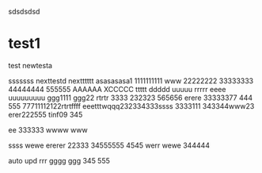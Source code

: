 
sdsdsdsd

# test1
test
newtesta

sssssss
nexttestd
nextttttt
asasasasa1
1111111111
www
22222222
33333333
44444444
555555
AAAAAA
XCCCCC
ttttt
ddddd
uuuuu
rrrrr
eeee
uuuuuuuuu
ggg1111
ggg22
rtrtr
3333
232323
565656
erere
33333377
444
555
77711112122rtrtffff
eeetttwqqq232334333ssss
3333111
343344www23 
erer222555
tinf09
345


ee
333333
wwww
www

ssss
wewe
ererer
22333
34555555
4545
werr
wewe
344444

auto upd
rrr
gggg
ggg
345
555
